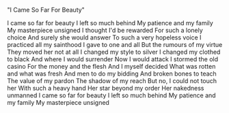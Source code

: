 "I Came So Far For Beauty"

I came so far for beauty
I left so much behind
My patience and my family
My masterpiece unsigned
I thought I'd be rewarded
For such a lonely choice
And surely she would answer
To such a very hopeless voice
I practiced all my sainthood
I gave to one and all
But the rumours of my virtue
They moved her not at all
I changed my style to silver
I changed my clothed to black
And where I would surrender
Now I would attack
I stormed the old casino
For the money and the flesh
And I myself decided
What was rotten and what was fresh
And men to do my bidding
And broken bones to teach
The value of my pardon
The shadow of my reach
But no, I could not touch her
With such a heavy hand
Her star beyond my order
Her nakedness unmanned
I came so far for beauty
I left so much behind
My patience and my family
My masterpiece unsigned
